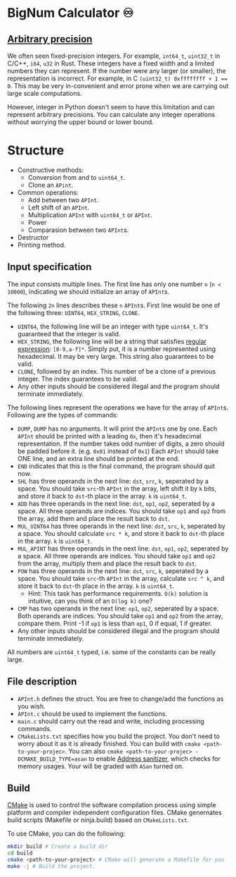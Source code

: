 # BigNum Calculator :infinity:

## [Arbitrary precision](https://en.wikipedia.org/wiki/Arbitrary-precision_arithmetic)

We often seen fixed-precision integers. For example, `int64_t`, `uint32_t` in C/C++, `i64`, `u32` in Rust. 
These integers have a fixed width and a limited numbers they can represent. 
If the number were any larger (or smaller), the representation is incorrect. For example, in C `(uint32_t) 0xffffffff + 1 == 0`.
This may be very in-convenient and error prone when we are carrying out large scale computations.

However, integer in Python doesn't seem to have this limitation and can represent arbitrary precisions. 
You can calculate any integer operations without worrying the upper bound or lower bound.

# Structure 

- Constructive methods:
  - Conversion from and to `uint64_t`.
  - Clone an `APint`.
- Common operations:
  - Add between two `APInt`.
  - Left shift of an `APInt`.
  - Multiplication `APInt` with `uint64_t` or `APInt`.
  - Power
  - Comparasion between two `APInt`s.
- Destructor
- Printing method.

## Input specification

The input consists multiple lines.
The first line has only one number `n` (`n < 10000`), indicating we should initialize an array of `APInt`s.

The following `2n` lines describes these `n` `APInt`s.
First line would be one of the following three: `UINT64`, `HEX_STRING`, `CLONE`.
- `UINT64`, the following line will be an integer with type `uint64_t`. It's guaranteed that the integer is valid.
- `HEX_STRING`, the following line will be a string that satisfies [regular expression](https://en.wikipedia.org/wiki/Regular_expression): `[0-9,a-f]*`. Simply put, it is a number represented using hexadecimal. It may be very large. This string also guarantees to be valid.
- `CLONE`, followed by an index. This number of be a clone of a previous integer. The index guarantees to be valid.
- Any other inputs should be considered illegal and the program should terminate immediately.

The following lines represent the operations we have for the array of `APInt`s.
Following are the types of commands:
- `DUMP`, `DUMP` has no arguments. It will print the `APInt`s one by one. Each `APInt` should be printed with a leading `0x`, then it's hexadecimal representation. If the number takes odd number of digits, a zero should be padded before it. (e.g. `0x01` instead of `0x1`) Each `APInt` should take ONE line, and an extra line should be printed at the end.
- `END` indicates that this is the final command, the program should quit now.
- `SHL` has three operands in the next line: `dst`, `src`, `k`, seperated by a space. You should take `src`-th `APInt` in the array, left shift it by `k` bits, and store it back to `dst`-th place in the array. `k` is `uint64_t`.
- `ADD` has three operands in the next line: `dst`, `op1`, `op2`, seperated by a space. All three operands are indices. You should take `op1` and `op2` from the array, add them and place the result back to `dst`.
- `MUL_UINT64` has three operands in the next line: `dst`, `src`, `k`, seperated by a space. You should calculate `src * k`, and store it back to `dst`-th place in the array. `k` is `uint64_t`.
- `MUL_APINT` has three operands in the next line: `dst`, `op1`, `op2`, seperated by a space. All three operands are indices. You should take `op1` and `op2` from the array, multiply them and place the result back to `dst`.
- `POW` has three operands in the next line: `dst`, `src`, `k`, seperated by a space. You should take `src`-th `APInt` in the array, calculate `src ^ k`, and store it back to `dst`-th place in the array. `k` is `uint64_t`.
  - Hint: This task has performance requirements. `O(k)` solution is intuitive, can you think of an `O(log k)` one?
- `CMP` has two operands in the next line: `op1`, `op2`, seperated by a space. Both operands are indices. You should take `op1` and `op2` from the array, compare them. Print -1 if `op1` is less than `op1`, 0 if equal, 1 if greater.
- Any other inputs should be considered illegal and the program should terminate immediately. 

All numbers are `uint64_t` typed, i.e. some of the constants can be really large.

## File description

- `APInt.h` defines the struct. You are free to change/add the functions as you wish.
- `APInt.c` should be used to implement the functions.
- `main.c` should carry out the read and write, including processing commands.
- `CMakeLists.txt` specifies how you build the project. You don't need to worry about it as it is already finished. You can build with `cmake <path-to-your-projec>`. You can also `cmake <path-to-your-projec> -DCMAKE_BUILD_TYPE=asan` to enable [Address sanitizer](https://github.com/google/sanitizers/wiki/AddressSanitizer), which checks for memory usages. Your will be graded with `ASan` turned on.

## Build

[CMake](https://cmake.org/) is used to control the software compilation process using simple platform and compiler independent configuration files. 
CMake genernates build scripts (Makefile or ninja.build) based on `CMakeLists.txt`. 

To use CMake, you can do the following:

```sh
mkdir build # Create a build dir
cd build
cmake <path-to-your-project> # CMake will generate a Makefile for you
make -j # Build the project.
```

